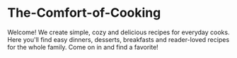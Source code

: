 # The-Comfort-of-Cooking
Welcome! We create simple, cozy and delicious recipes for everyday cooks. Here you'll find easy dinners, desserts, breakfasts and reader-loved recipes for the whole family. Come on in and find a favorite!
